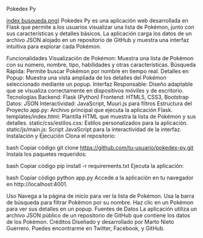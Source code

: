 Pokedex Py
<!-- Incluye una imagen si tienes una disponible -->
<span>[index busqueda.png](https://github.com/marto-nieto-g16/Pokedex-Py/blob/a2659948b170fb2d87409a3405bdaed9a5106139/index%20busqueda.png)</span><span>)</span>
Pokedex Py es una aplicación web desarrollada en Flask que permite a los usuarios visualizar una lista de Pokémon, junto con sus características y detalles básicos. La aplicación carga los datos de un archivo JSON alojado en un repositorio de GitHub y muestra una interfaz intuitiva para explorar cada Pokémon.

Funcionalidades
Visualización de Pokémon: Muestra una lista de Pokémon con su número, nombre, tipo, habilidades y otras características.
Búsqueda Rápida: Permite buscar Pokémon por nombre en tiempo real.
Detalles en Popup: Muestra una vista ampliada de los detalles del Pokémon seleccionado mediante un popup.
Interfaz Responsable: Diseño adaptable que se visualiza correctamente en dispositivos móviles y de escritorio.
Tecnologías
Backend: Flask (Python)
Frontend: HTML5, CSS3, Bootstrap
Datos: JSON
Interactividad: JavaScript, Muuri.js para filtros
Estructura del Proyecto
app.py: Archivo principal que ejecuta la aplicación Flask.
templates/index.html: Plantilla HTML que muestra la lista de Pokémon y sus detalles.
static/css/estilos.css: Estilos personalizados para la aplicación.
static/js/main.js: Script JavaScript para la interactividad de la interfaz.
Instalación y Ejecución
Clona el repositorio:

bash
Copiar código
git clone https://github.com/tu-usuario/pokedex-py.git
Instala los paquetes requeridos:

bash
Copiar código
pip install -r requirements.txt
Ejecuta la aplicación:

bash
Copiar código
python app.py
Accede a la aplicación en tu navegador en http://localhost:4001.

Uso
Navega a la página de inicio para ver la lista de Pokémon.
Usa la barra de búsqueda para filtrar Pokémon por su nombre.
Haz clic en un Pokémon para ver sus detalles en un popup.
Fuentes de Datos
La aplicación utiliza un archivo JSON público de un repositorio de GitHub que contiene los datos de los Pokémon.
Créditos
Diseñado y desarrollado por Marto Nieto Guerrero. Puedes encontrarme en Twitter, Facebook, y GitHub.
